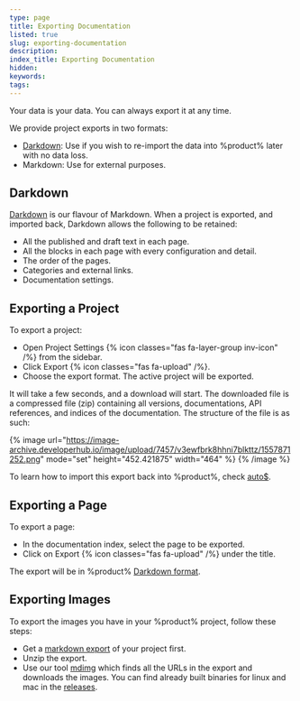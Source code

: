 ```yaml
---
type: page
title: Exporting Documentation
listed: true
slug: exporting-documentation
description: 
index_title: Exporting Documentation
hidden: 
keywords: 
tags: 
---
```


Your data is your data. You can always export it at any time.

We provide project exports in two formats:

- [Darkdown](/support-center/exporting-documentation#darkdown): Use if you wish to re-import the data into %product% later with no data loss.
- Markdown: Use for external purposes.

## Darkdown

[Darkdown](/support-center/importing-documentation#darkdown-format) is our flavour of Markdown. When a project is exported, and imported back, Darkdown allows the following to be retained:

- All the published and draft text in each page.
- All the blocks in each page with every configuration and detail.
- The order of the pages.
- Categories and external links.
- Documentation settings.

## Exporting a Project

To export a project:

- Open Project Settings {% icon classes="fas fa-layer-group inv-icon" /%} from the sidebar.
- Click Export {% icon classes="fas fa-upload" /%}. 
- Choose the export format. The active project will be exported.

It will take a few seconds, and a download will start. The downloaded file is a compressed file (zip) containing all versions, documentations, API references, and indices of the documentation. The structure of the file is as such:

{% image url="https://image-archive.developerhub.io/image/upload/7457/v3ewfbrk8hhni7blkttz/1557871252.png" mode="set" height="452.421875" width="464" %}
{% /image %}

To learn how to import this export back into %product%, check [auto$](/support-center/importing-documentation).

## Exporting a Page

To export a page:

- In the documentation index, select the page to be exported.
- Click on Export {% icon classes="fas fa-upload" /%} under the title.

The export will be in %product% [Darkdown format](/support-center/importing-documentation#darkdown-format).

## Exporting Images

To export the images you have in your %product% project, follow these steps:

- Get a [markdown export](/support-center/exporting-documentation#exporting-a-project) of your project first.
- Unzip the export.
- Use our tool [mdimg](https://github.com/developerhub-io/mdimg) which finds all the URLs in the export and downloads the images. You can find already built binaries for linux and mac in the [releases](https://github.com/developerhub-io/mdimg/releases/tag/v1.0.0).